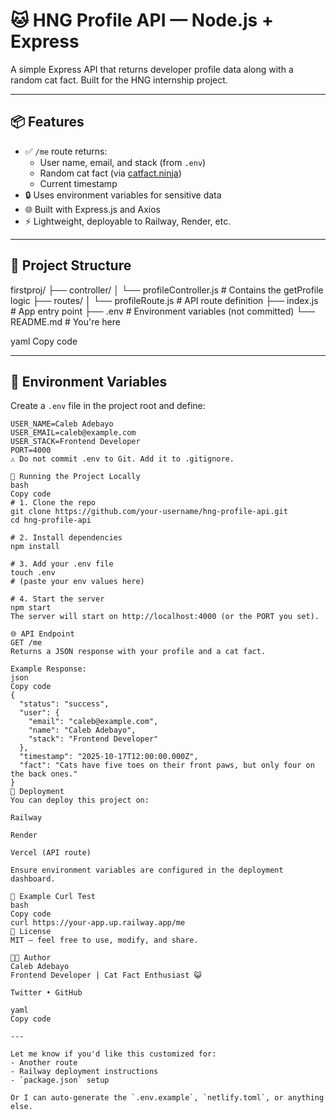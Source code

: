 # 🐱 HNG Profile API — Node.js + Express

A simple Express API that returns developer profile data along with a random cat fact. Built for the HNG internship project.

---

## 📦 Features

- ✅ `/me` route returns:
  - User name, email, and stack (from `.env`)
  - Random cat fact (via [catfact.ninja](https://catfact.ninja))
  - Current timestamp
- 🔒 Uses environment variables for sensitive data
- 🌐 Built with Express.js and Axios
- ⚡ Lightweight, deployable to Railway, Render, etc.

---

## 📂 Project Structure

firstproj/
├── controller/
│ └── profileController.js # Contains the getProfile logic
├── routes/
│ └── profileRoute.js # API route definition
├── index.js # App entry point
├── .env # Environment variables (not committed)
└── README.md # You're here

yaml
Copy code

---

## 🔧 Environment Variables

Create a `.env` file in the project root and define:

```env
USER_NAME=Caleb Adebayo
USER_EMAIL=caleb@example.com
USER_STACK=Frontend Developer
PORT=4000
⚠️ Do not commit .env to Git. Add it to .gitignore.

🚀 Running the Project Locally
bash
Copy code
# 1. Clone the repo
git clone https://github.com/your-username/hng-profile-api.git
cd hng-profile-api

# 2. Install dependencies
npm install

# 3. Add your .env file
touch .env
# (paste your env values here)

# 4. Start the server
npm start
The server will start on http://localhost:4000 (or the PORT you set).

🌐 API Endpoint
GET /me
Returns a JSON response with your profile and a cat fact.

Example Response:
json
Copy code
{
  "status": "success",
  "user": {
    "email": "caleb@example.com",
    "name": "Caleb Adebayo",
    "stack": "Frontend Developer"
  },
  "timestamp": "2025-10-17T12:00:00.000Z",
  "fact": "Cats have five toes on their front paws, but only four on the back ones."
}
📡 Deployment
You can deploy this project on:

Railway

Render

Vercel (API route)

Ensure environment variables are configured in the deployment dashboard.

🧪 Example Curl Test
bash
Copy code
curl https://your-app.up.railway.app/me
📜 License
MIT — feel free to use, modify, and share.

👨‍💻 Author
Caleb Adebayo
Frontend Developer | Cat Fact Enthusiast 😺

Twitter • GitHub

yaml
Copy code

---

Let me know if you'd like this customized for:
- Another route
- Railway deployment instructions
- `package.json` setup

Or I can auto-generate the `.env.example`, `netlify.toml`, or anything else.


```
